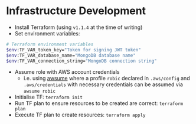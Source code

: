 # Infrastructure Development

- Install Terraform (using `v1.1.4` at the time of writing)
- Set environment variables:

```bash
# Terraform environment variables
$env:TF_VAR_token_key="Token for signing JWT token"
$env:TF_VAR_database_name="MongoDB database name"
$env:TF_VAR_connection_string="MongoDB connection string"
```
- Assume role with AWS account credentials
  - i.e. using [awsume](https://awsu.me/) where a profile `robic` declared in `.aws/config` and `.aws/credentials` with necessary credentials can be assumed via `awsume robic`
- Initialise TF: `terraform init`
- Run TF plan to ensure resources to be created are correct: `terraform plan`
- Execute TF plan to create resources: `terraform apply`